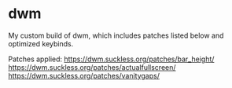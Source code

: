 # dwm

My custom build of dwm, which includes patches listed below and optimized keybinds.

Patches applied:
https://dwm.suckless.org/patches/bar_height/
https://dwm.suckless.org/patches/actualfullscreen/
https://dwm.suckless.org/patches/vanitygaps/
